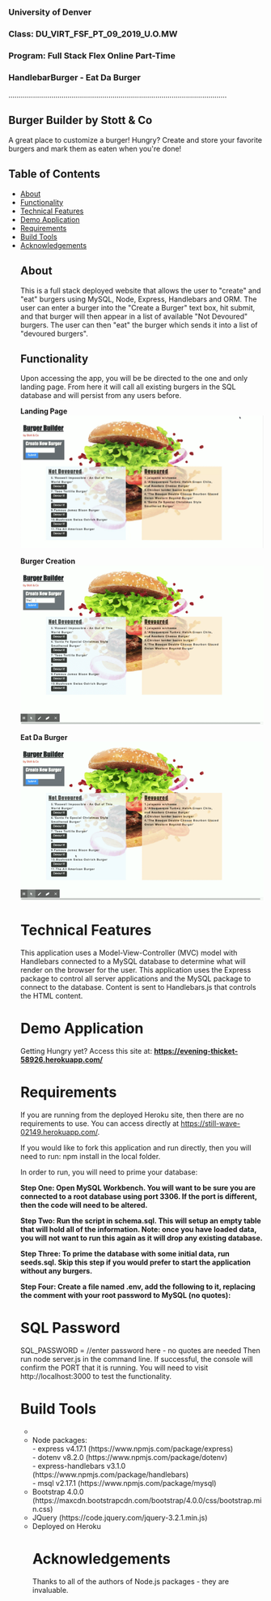 ### University of Denver 
### Class: DU_VIRT_FSF_PT_09_2019_U.O.MW
### Program: Full Stack Flex Online Part-Time
### HandlebarBurger - Eat Da Burger
...........................................................................................................

## Burger Builder by Stott & Co
A great place to customize a burger!  Hungry? Create and store your favorite burgers and mark them as eaten when you're done! 

## Table of Contents
<ul>
<li><a href="#about">About</a></li>
<li><a href="#functionality">Functionality</a></li>
<li><a href="#technical-features">Technical Features</a></li>
<li><a href="demo">Demo Application</a></li>
<li><a href="#requirements">Requirements</a></li>
<li><a href="#build-tools">Build Tools</a></li>
<li><a href="#acknowledgements">Acknowledgements</a></li>

## About
This is a full stack deployed website that allows the user to "create" and "eat" burgers using MySQL, Node, Express, Handlebars and ORM. The user can enter a burger into the "Create a Burger" text box, hit submit, and that burger will then appear in a list of available "Not Devoured" burgers. The user can then "eat" the burger which sends it into a list of "devoured burgers".

## Functionality
Upon accessing the app, you will be be directed to the one and only landing page. From here it will call all existing burgers in the SQL database and will persist from any users before.

**Landing Page**<br>
![Alt Text](https://github.com/sstott09/14-HandlebarBurger/blob/master/public/assets/images/build-a-burger_landing-page.png)

**Burger Creation**<br>
![Alt Text](https://github.com/sstott09/14-HandlebarBurger/blob/master/public/assets/images/create-a-burger.gif)

**Eat Da Burger**<br>
![Alt Text](https://github.com/sstott09/14-HandlebarBurger/blob/master/public/assets/images/devour-a-burger.gif)

# Technical Features
This application uses a Model-View-Controller (MVC) model with Handlebars connected to a MySQL database to determine what will render on the browser for the user. This application uses the Express package to control all server applications and the MySQL package to connect to the database. Content is sent to Handlebars.js that controls the HTML content.

# Demo Application
Getting Hungry yet?
Access this site at: **https://evening-thicket-58926.herokuapp.com/**


# Requirements
If you are running from the deployed Heroku site, then there are no requirements to use. You can access directly at https://still-wave-02149.herokuapp.com/.

If you would like to fork this application and run directly, then you will need to run: npm install in the local folder.

In order to run, you will need to prime your database:

**Step One: Open MySQL Workbench. You will want to be sure you are connected to a root database using port 3306. If the port is different, then the code will need to be altered.**

**Step Two: Run the script in schema.sql. This will setup an empty table that will hold all of the information. Note: once you have loaded data, you will not want to run this again as it will drop any existing database.**

**Step Three: To prime the database with some initial data, run seeds.sql. Skip this step if you would prefer to start the application without any burgers.**

**Step Four: Create a file named .env, add the following to it, replacing the comment with your root password to MySQL (no quotes):**

# SQL Password
SQL_PASSWORD = //enter password here - no quotes are needed
Then run node server.js in the command line. If successful, the console will confirm the PORT that it is running. You will need to visit http://localhost:3000 to test the functionality.

# Build Tools
<ul>
<li><Node.js v10.16.3></li>
<li>Node packages:<br>
- express v4.17.1 (https://www.npmjs.com/package/express)<br>
- dotenv v8.2.0 (https://www.npmjs.com/package/dotenv)<br>
- express-handlebars v3.1.0 (https://www.npmjs.com/package/handlebars)<br>
- msql v2.17.1 (https://www.npmjs.com/package/mysql)</li>
<li>Bootstrap 4.0.0 (https://maxcdn.bootstrapcdn.com/bootstrap/4.0.0/css/bootstrap.min.css)</li>
<li>JQuery (https://code.jquery.com/jquery-3.2.1.min.js)</li>
<li>Deployed on Heroku</li>

# Acknowledgements
Thanks to all of the authors of Node.js packages - they are invaluable.